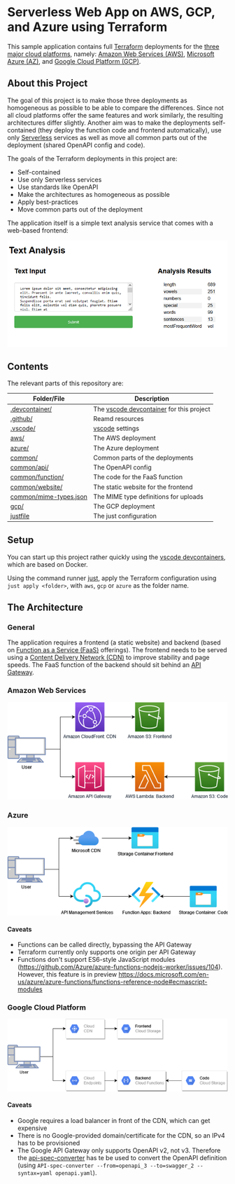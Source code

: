 Serverless Web App on AWS, GCP, and Azure using Terraform
===

This sample application contains full [Terraform](https://terraform.io/) deployments for the [three major cloud platforms](https://www.statista.com/chart/18819/worldwide-market-share-of-leading-cloud-infrastructure-service-providers/), namely: [Amazon Web Services (AWS)](https://aws.amazon.com/), [Microsoft Azure (AZ)](https://azure.microsoft.com/), and [Google Cloud Platform (GCP)](https://cloud.google.com/).

## About this Project

The goal of this project is to make those three deployments as homogeneous as possible to be able to compare the differences. Since not all cloud platforms offer the same features and work similarly, the resulting architectures differ slightly. Another aim was to make the deployments self-contained (they deploy the function code and frontend automatically), use only [Serverless](https://www.cloudflare.com/learning/serverless/what-is-serverless/) services as well as move all common parts out of the deployment (shared OpenAPI config and code).

The goals of the Terraform deployments in this project are:

- Self-contained
- Use only Serverless services
- Use standards like OpenAPI
- Make the architectures as homogeneous as possible
- Apply best-practices
- Move common parts out of the deployment

The application itself is a simple text analysis service that comes with a web-based frontend:

![A screenshot of the sample web app](.github/images/screenshot.png)

## Contents

The relevant parts of this repository are:

| Folder/File | Description |
| ---- | ----------- |
| [.devcontainer/](.devcontainer) | The [vscode devcontainer](https://code.visualstudio.com/docs/remote/containers) for this project |
| [.github/](.github/) | Reamd resources |
| [.vscode/](.vscode/) | [vscode](https://code.visualstudio.com/) settings |
| [aws/](aws/) | The AWS deployment |
| [azure/](azure/) | The Azure deployment |
| [common/](common/) | Common parts of the deployments |
| [common/api/](common/api/) | The OpenAPI config |
| [common/function/](common/function/) | The code for the FaaS function |
| [common/website/](common/website/) | The static website for the frontend |
| [common/mime-types.json](common/mime-types.json) | The MIME type definitions for uploads |
| [gcp/](gcp/) | The GCP deployment |
| [justfile](justfile) | The just configuration |

## Setup

You can start up this project rather quickly using the [vscode devcontainers](https://code.visualstudio.com/docs/remote/containers), which are based on Docker.

Using the command runner [just](https://github.com/casey/just/), apply the Terraform configuration using `just apply <folder>`, with `aws`, `gcp` or `azure` as the folder name.

## The Architecture

### General

The application requires a frontend (a static website) and backend (based on [Function as a Service (FaaS)](https://en.wikipedia.org/wiki/Function_as_a_service) offerings). The frontend needs to be served using a [Content Delivery Network (CDN)](https://www.cloudflare.com/learning/cdn/what-is-a-cdn/) to improve stability and page speeds. The FaaS function of the backend should sit behind an [API Gateway](https://www.redhat.com/en/topics/api/what-does-an-api-gateway-do).

### Amazon Web Services

![The AWS architecture](.github/images/aws.png)

### Azure

![The AZ architecture](.github/images/az.png)

#### Caveats

- Functions can be called directly, bypassing the API Gateway
- Terraform currently only supports one origin per API Gateway
- Functions don't support ES6-style JavaScript modules (https://github.com/Azure/azure-functions-nodejs-worker/issues/104). However, this feature is in preview https://docs.microsoft.com/en-us/azure/azure-functions/functions-reference-node#ecmascript-modules


### Google Cloud Platform

![The GCP architecture](.github/images/gcp.png)

#### Caveats

- Google requires a load balancer in front of the CDN, which can get expensive
- There is no Google-provided domain/certificate for the CDN, so an IPv4 has to be provisioned
- The Google API Gateway only supports OpenAPI v2, not v3. Therefore the [api-spec-converter](https://github.com/LucyBot-Inc/api-spec-converter) has te be used to convert the OpenAPI definition (using `API-spec-converter --from=openapi_3 --to=swagger_2 --syntax=yaml openapi.yaml`).
